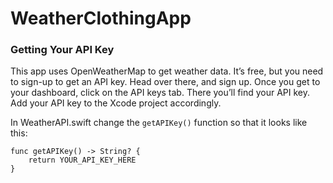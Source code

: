 # WeatherClothingApp

### Getting Your API Key
This app uses OpenWeatherMap to get weather data. It’s free, but you need to sign-up to get an API key. Head over there, and sign up. Once you get to your dashboard, click on the API keys tab. There you’ll find your API key. Add your API key to the Xcode project accordingly. 

In WeatherAPI.swift change the `getAPIKey()` function so that it looks like this:

    func getAPIKey() -> String? {
        return YOUR_API_KEY_HERE
    }
    

